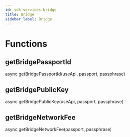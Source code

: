 ```yaml
---
id: sdk-services-bridge
title: Bridge
sidebar_label: Bridge 
---
```


# Functions

## getBridgePassportId

async getBridgePassportId(useApi, passport, passphrase)

## getBridgePublicKey

async getBridgePublicKey(useApi, passport, passphrase)

## getBridgeNetworkFee

async getBridgeNetworkFee(passport, passphrase)
